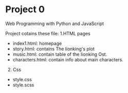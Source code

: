 # Project 0

Web Programming with Python and JavaScript

Project cotains these file:
1.HTML pages
* index1.html: homepage
* story.html: contains The lionking's plot
* music.html: contain table of  the lionking Ost.
* characters.html: contain info about main characters.
2. Css
* style.css
* style.scss
